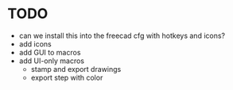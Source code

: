 # TODO

- can we install this into the freecad cfg with hotkeys and icons?
- add icons
- add GUI to macros
- add UI-only macros
  - stamp and export drawings
  - export step with color
